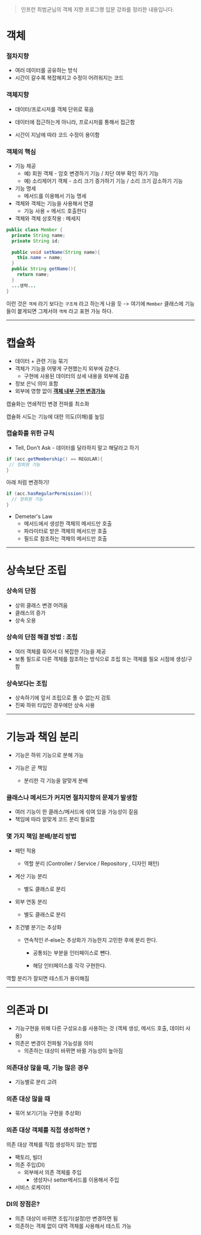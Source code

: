 > 인프런 최범균님의 객체 지향 프로그랭 입문 강좌를 정리한 내용입니다.



# 객체

### 절차지향

- 여러 데이터를 공유하는 방식
- 시간이 갈수록 복잡해지고 수정이 어려워지는 코드

### 객체지향

- 데이터/프로시저를 객체 단위로 묶음

- 데이터에 접근하는게 아니라, 프로시저를 통해서 접근함
- 시간이 지남에 따라 코드 수정이 용이함



### 객체의 핵심

- 기능 제공
  - 예) 회원 객체 - 암호 변경하기 기능 / 차단 여부 확인 하기 기능
  - 예) 소리제어기 객체 - 소리 크기 증가하기 기능 / 소리 크기 감소하기 기능
- 기능 명세
  - 메서드를 이용해서 기능 명세
- 객체와 객체는 기능을 사용해서 연결
  - 기능 사용 = 메서드 호출한다
- 객체와 객체 상호작용 : 메세지



```java
public class Member {
  private String name;
  private String id;
  
  public void setName(String name){
    this.name = name;
  }
  public String getName(){
    return name;
  }
  ...생략...
}
```

이런 것은 `객체` 라기 보다는 `구조체` 라고 하는게 나을 듯 -> 여기에 `Member` 클래스에 기능들이 붙게되면 그제서야 `객체` 라고 표현 가능 하다.



---



# 캡슐화 

- 데이터 + 관련 기능 묶기
- 객체가 기능을 어떻게 구현했는지 외부에 감춘다.
  - 구현에 사용된 데이터의 상세 내용을 외부에 감춤
- 정보 은닉 의미 포함
- 외부에 영향 없이 **<u>객체 내부 구현 변경가능</u>** 



캡슐화는 연쇄적인 변경 전파를 최소화

캡슐화 시도는 기능에 대한 의도(이해)를 높임



### 캡슐화를 위한 규칙

- Tell, Don't Ask - 데이터를 달라하지 말고 해달라고 하기

```java
if (acc.getMembership() == REGULAR){
 // 정회원 기능 
}
```

아래 처럼 변경하기!

```java
if (acc.hasRegularPermission()){
  // 정회원 기능
}
```

- Demeter's Law
  - 메서드에서 생성한 객체의 메서드만 호출
  - 파라미터로 받은 객체의 메서드만 호출
  - 필드로 참조하는 객체의 메서드만 호출



---





# 상속보단 조립

### 상속의 단점

- 상위 클래스 변경 어려움
- 클래스의 증가
- 상속 오용



### 상속의 단점 해결 방법 : 조립

- 여러 객체를 묶어서 더 복잡한 기능을 제공
- 보통 필드로 다른 객체를 참조하는 방식으로 조립 또는 객체를 필요 시점에 생성/구함



### 상속보다는 조립

- 상속하기에 앞서 조립으로 풀 수 없는지 검토 
- 진짜 하위 타입인 경우에만 상속 사용



---



# 기능과 책임 분리

- 기능은  하위 기능으로 분해 가능

- 기능은 곧 책임 

  - 분리한 각 기능을 알맞게 분배

  

### 클래스나 메서드가 커지면 절차지향의 문제가 발생함

- 여러 기능이 한 클래스/메서드에 섞여 있을 가능성이 짙음
- 책임에 따라 알맞게 코드 분리 필요함



### 몇 가지 책임 분배/분리 방법

- 패턴 적용

  - 역할 분리 (Controller / Service / Repository , 디자인 패턴)

- 계산 기능 분리

  - 별도 클래스로 분리

- 외부 연동 분리

  - 별도 클래스로 분리

- 조건별 분기는 추상화

  - 연속적인 if-else는 추상화가 가능한지 고민한 후에 분리 한다. 

    - 공통되는 부분을 인터페이스로 뺀다.

    - 해당 인터페이스를 각각 구현한다.

      

역할 분리가 잘되면 테스트가 용이해짐



---



# 의존과 DI

- 기능구현을 위해 다른 구성요소를 사용하는 것 (객체 생성, 메서드 호출, 데이터 사용)
- 의존은 변경이 전파될 가능성을 의미
  - 의존하는 대상이 바뀌면 바뀔 가능성이 높아짐

### 의존대상 많을 때, 기능 많은 경우

- 기능별로 분리 고려

### 의존 대상 많을 때

- 묶어 보기(기능 구현을 추상화)



### 의존 대상 객체를 직접 생성하면 ?

의존 대상 객체를 직접 생성하지 않는 방법

- 팩토리, 빌더
- 의존 주입(DI)
  - 외부에서 의존 객체를 주입
    - 생성자나 setter메서드를 이용해서 주입
- 서비스 로케이터





### DI의 장점은? 

- 의존 대상이 바뀌면 조립기(설정)만 변경하면 됨
- 의존하는 객체 없이 대역 객체를 사용해서 테스트 가능

